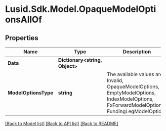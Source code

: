 # Lusid.Sdk.Model.OpaqueModelOptionsAllOf

## Properties

Name | Type | Description | Notes
------------ | ------------- | ------------- | -------------
**Data** | **Dictionary&lt;string, Object&gt;** |  | 
**ModelOptionsType** | **string** | The available values are: Invalid, OpaqueModelOptions, EmptyModelOptions, IndexModelOptions, FxForwardModelOptions, FundingLegModelOptions | 

[[Back to Model list]](../README.md#documentation-for-models) [[Back to API list]](../README.md#documentation-for-api-endpoints) [[Back to README]](../README.md)

